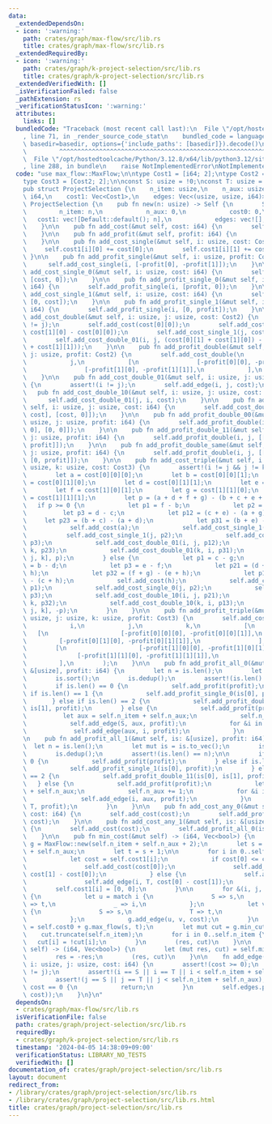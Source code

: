 ```yaml
---
data:
  _extendedDependsOn:
  - icon: ':warning:'
    path: crates/graph/max-flow/src/lib.rs
    title: crates/graph/max-flow/src/lib.rs
  _extendedRequiredBy:
  - icon: ':warning:'
    path: crates/graph/k-project-selection/src/lib.rs
    title: crates/graph/k-project-selection/src/lib.rs
  _extendedVerifiedWith: []
  _isVerificationFailed: false
  _pathExtension: rs
  _verificationStatusIcon: ':warning:'
  attributes:
    links: []
  bundledCode: "Traceback (most recent call last):\n  File \"/opt/hostedtoolcache/Python/3.12.8/x64/lib/python3.12/site-packages/onlinejudge_verify/documentation/build.py\"\
    , line 71, in _render_source_code_stat\n    bundled_code = language.bundle(stat.path,\
    \ basedir=basedir, options={'include_paths': [basedir]}).decode()\n          \
    \         ^^^^^^^^^^^^^^^^^^^^^^^^^^^^^^^^^^^^^^^^^^^^^^^^^^^^^^^^^^^^^^^^^^^^^^^^^^^^^^^^^\n\
    \  File \"/opt/hostedtoolcache/Python/3.12.8/x64/lib/python3.12/site-packages/onlinejudge_verify/languages/rust.py\"\
    , line 288, in bundle\n    raise NotImplementedError\nNotImplementedError\n"
  code: "use max_flow::MaxFlow;\n\ntype Cost1 = [i64; 2];\ntype Cost2 = [Cost1; 2];\n\
    type Cost3 = [Cost2; 2];\n\nconst S: usize = !0;\nconst T: usize = !1;\n\n#[derive(Clone)]\n\
    pub struct ProjectSelection {\n    n_item: usize,\n    n_aux: usize,\n    cost0:\
    \ i64,\n    cost1: Vec<Cost1>,\n    edges: Vec<(usize, usize, i64)>,\n}\n\nimpl\
    \ ProjectSelection {\n    pub fn new(n: usize) -> Self {\n        Self {\n   \
    \         n_item: n,\n            n_aux: 0,\n            cost0: 0,\n         \
    \   cost1: vec![Default::default(); n],\n            edges: vec![],\n        }\n\
    \    }\n\n    pub fn add_cost(&mut self, cost: i64) {\n        self.cost0 += cost;\n\
    \    }\n\n    pub fn add_profit(&mut self, profit: i64) {\n        self.add_cost(-profit);\n\
    \    }\n\n    pub fn add_cost_single(&mut self, i: usize, cost: Cost1) {\n   \
    \     self.cost1[i][0] += cost[0];\n        self.cost1[i][1] += cost[1];\n   \
    \ }\n\n    pub fn add_profit_single(&mut self, i: usize, profit: Cost1) {\n  \
    \      self.add_cost_single(i, [-profit[0], -profit[1]]);\n    }\n\n    pub fn\
    \ add_cost_single_0(&mut self, i: usize, cost: i64) {\n        self.add_cost_single(i,\
    \ [cost, 0]);\n    }\n\n    pub fn add_profit_single_0(&mut self, i: usize, profit:\
    \ i64) {\n        self.add_profit_single(i, [profit, 0]);\n    }\n\n    pub fn\
    \ add_cost_single_1(&mut self, i: usize, cost: i64) {\n        self.add_cost_single(i,\
    \ [0, cost]);\n    }\n\n    pub fn add_profit_single_1(&mut self, i: usize, profit:\
    \ i64) {\n        self.add_profit_single(i, [0, profit]);\n    }\n\n    pub fn\
    \ add_cost_double(&mut self, i: usize, j: usize, cost: Cost2) {\n        assert!(i\
    \ != j);\n        self.add_cost(cost[0][0]);\n        self.add_cost_single_1(i,\
    \ cost[1][0] - cost[0][0]);\n        self.add_cost_single_1(j, cost[1][1] - cost[1][0]);\n\
    \        self.add_cost_double_01(i, j, (cost[0][1] + cost[1][0]) - (cost[0][0]\
    \ + cost[1][1]));\n    }\n\n    pub fn add_profit_double(&mut self, i: usize,\
    \ j: usize, profit: Cost2) {\n        self.add_cost_double(\n            i,\n\
    \            j,\n            [\n                [-profit[0][0], -profit[0][1]],\n\
    \                [-profit[1][0], -profit[1][1]],\n            ],\n        );\n\
    \    }\n\n    pub fn add_cost_double_01(&mut self, i: usize, j: usize, cost: i64)\
    \ {\n        assert!(i != j);\n        self.add_edge(i, j, cost);\n    }\n\n \
    \   pub fn add_cost_double_10(&mut self, i: usize, j: usize, cost: i64) {\n  \
    \      self.add_cost_double_01(j, i, cost);\n    }\n\n    pub fn add_cost_double_not_same(&mut\
    \ self, i: usize, j: usize, cost: i64) {\n        self.add_cost_double(i, j, [[0,\
    \ cost], [cost, 0]]);\n    }\n\n    pub fn add_profit_double_00(&mut self, i:\
    \ usize, j: usize, profit: i64) {\n        self.add_profit_double(i, j, [[profit,\
    \ 0], [0, 0]]);\n    }\n\n    pub fn add_profit_double_11(&mut self, i: usize,\
    \ j: usize, profit: i64) {\n        self.add_profit_double(i, j, [[0, 0], [0,\
    \ profit]]);\n    }\n\n    pub fn add_profit_double_same(&mut self, i: usize,\
    \ j: usize, profit: i64) {\n        self.add_profit_double(i, j, [[profit, 0],\
    \ [0, profit]]);\n    }\n\n    pub fn add_cost_triple(&mut self, i: usize, j:\
    \ usize, k: usize, cost: Cost3) {\n        assert!(i != j && j != k && k != i);\n\
    \        let a = cost[0][0][0];\n        let b = cost[0][0][1];\n        let c\
    \ = cost[0][1][0];\n        let d = cost[0][1][1];\n        let e = cost[1][0][0];\n\
    \        let f = cost[1][0][1];\n        let g = cost[1][1][0];\n        let h\
    \ = cost[1][1][1];\n        let p = (a + d + f + g) - (b + c + e + h);\n     \
    \   if p >= 0 {\n            let p1 = f - b;\n            let p2 = g - e;\n  \
    \          let p3 = d - c;\n            let p12 = (c + e) - (a + g);\n       \
    \     let p23 = (b + c) - (a + d);\n            let p31 = (b + e) - (a + f);\n\
    \            self.add_cost(a);\n            self.add_cost_single_1(i, p1);\n \
    \           self.add_cost_single_1(j, p2);\n            self.add_cost_single_1(k,\
    \ p3);\n            self.add_cost_double_01(i, j, p12);\n            self.add_cost_double_01(j,\
    \ k, p23);\n            self.add_cost_double_01(k, i, p31);\n            self.add_profit_all_1(&[i,\
    \ j, k], p);\n        } else {\n            let p1 = c - g;\n            let p2\
    \ = b - d;\n            let p3 = e - f;\n            let p21 = (d + f) - (b +\
    \ h);\n            let p32 = (f + g) - (e + h);\n            let p13 = (d + g)\
    \ - (c + h);\n            self.add_cost(h);\n            self.add_cost_single_0(i,\
    \ p1);\n            self.add_cost_single_0(j, p2);\n            self.add_cost_single_0(k,\
    \ p3);\n            self.add_cost_double_10(i, j, p21);\n            self.add_cost_double_10(j,\
    \ k, p32);\n            self.add_cost_double_10(k, i, p13);\n            self.add_profit_all_0(&[i,\
    \ j, k], -p);\n        }\n    }\n\n    pub fn add_profit_triple(&mut self, i:\
    \ usize, j: usize, k: usize, profit: Cost3) {\n        self.add_cost_triple(\n\
    \            i,\n            j,\n            k,\n            [\n             \
    \   [\n                    [-profit[0][0][0], -profit[0][0][1]],\n           \
    \         [-profit[0][1][0], -profit[0][1][1]],\n                ],\n        \
    \        [\n                    [-profit[1][0][0], -profit[1][0][1]],\n      \
    \              [-profit[1][1][0], -profit[1][1][1]],\n                ],\n   \
    \         ],\n        );\n    }\n\n    pub fn add_profit_all_0(&mut self, is:\
    \ &[usize], profit: i64) {\n        let n = is.len();\n        let mut is = is.to_vec();\n\
    \        is.sort();\n        is.dedup();\n        assert!(is.len() == n);\n\n\
    \        if is.len() == 0 {\n            self.add_profit(profit);\n        } else\
    \ if is.len() == 1 {\n            self.add_profit_single_0(is[0], profit);\n \
    \       } else if is.len() == 2 {\n            self.add_profit_double_00(is[0],\
    \ is[1], profit);\n        } else {\n            self.add_profit(profit);\n  \
    \          let aux = self.n_item + self.n_aux;\n            self.n_aux += 1;\n\
    \            self.add_edge(S, aux, profit);\n            for &i in &is {\n   \
    \             self.add_edge(aux, i, profit);\n            }\n        }\n    }\n\
    \n    pub fn add_profit_all_1(&mut self, is: &[usize], profit: i64) {\n      \
    \  let n = is.len();\n        let mut is = is.to_vec();\n        is.sort();\n\
    \        is.dedup();\n        assert!(is.len() == n);\n\n        if is.len() ==\
    \ 0 {\n            self.add_profit(profit);\n        } else if is.len() == 1 {\n\
    \            self.add_profit_single_1(is[0], profit);\n        } else if is.len()\
    \ == 2 {\n            self.add_profit_double_11(is[0], is[1], profit);\n     \
    \   } else {\n            self.add_profit(profit);\n            let aux = self.n_item\
    \ + self.n_aux;\n            self.n_aux += 1;\n            for &i in &is {\n \
    \               self.add_edge(i, aux, profit);\n            }\n            self.add_edge(aux,\
    \ T, profit);\n        }\n    }\n\n    pub fn add_cost_any_0(&mut self, is: &[usize],\
    \ cost: i64) {\n        self.add_cost(cost);\n        self.add_profit_all_1(is,\
    \ cost);\n    }\n\n    pub fn add_cost_any_1(&mut self, is: &[usize], cost: i64)\
    \ {\n        self.add_cost(cost);\n        self.add_profit_all_0(is, cost);\n\
    \    }\n\n    pub fn min_cost(&mut self) -> (i64, Vec<bool>) {\n        let mut\
    \ g = MaxFlow::new(self.n_item + self.n_aux + 2);\n        let s = self.n_item\
    \ + self.n_aux;\n        let t = s + 1;\n\n        for i in 0..self.n_item {\n\
    \            let cost = self.cost1[i];\n            if cost[0] <= cost[1] {\n\
    \                self.add_cost(cost[0]);\n                self.add_edge(S, i,\
    \ cost[1] - cost[0]);\n            } else {\n                self.add_cost(cost[1]);\n\
    \                self.add_edge(i, T, cost[0] - cost[1]);\n            }\n    \
    \        self.cost1[i] = [0, 0];\n        }\n\n        for &(i, j, cost) in &self.edges\
    \ {\n            let u = match i {\n                S => s,\n                T\
    \ => t,\n                _ => i,\n            };\n            let v = match j\
    \ {\n                S => s,\n                T => t,\n                _ => j,\n\
    \            };\n            g.add_edge(u, v, cost);\n        }\n        let res\
    \ = self.cost0 + g.max_flow(s, t);\n        let mut cut = g.min_cut(s);\n    \
    \    cut.truncate(self.n_item);\n        for i in 0..self.n_item {\n         \
    \   cut[i] = !cut[i];\n        }\n        (res, cut)\n    }\n\n    pub fn max_profit(&mut\
    \ self) -> (i64, Vec<bool>) {\n        let (mut res, cut) = self.min_cost();\n\
    \        res = -res;\n        (res, cut)\n    }\n\n    fn add_edge(&mut self,\
    \ i: usize, j: usize, cost: i64) {\n        assert!(cost >= 0);\n        assert!(i\
    \ != j);\n        assert!(i == S || i == T || i < self.n_item + self.n_aux);\n\
    \        assert!(j == S || j == T || j < self.n_item + self.n_aux);\n        if\
    \ cost == 0 {\n            return;\n        }\n        self.edges.push((i, j,\
    \ cost));\n    }\n}\n"
  dependsOn:
  - crates/graph/max-flow/src/lib.rs
  isVerificationFile: false
  path: crates/graph/project-selection/src/lib.rs
  requiredBy:
  - crates/graph/k-project-selection/src/lib.rs
  timestamp: '2024-04-05 14:38:09+09:00'
  verificationStatus: LIBRARY_NO_TESTS
  verifiedWith: []
documentation_of: crates/graph/project-selection/src/lib.rs
layout: document
redirect_from:
- /library/crates/graph/project-selection/src/lib.rs
- /library/crates/graph/project-selection/src/lib.rs.html
title: crates/graph/project-selection/src/lib.rs
---
```

